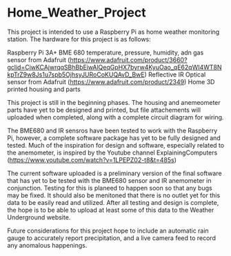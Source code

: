 # Home_Weather_Project

This project is intended to use a Raspberry Pi as home weather monitoring station. The hardware for this project is as follows:

  Raspberry Pi 3A+
  BME 680 temperature, pressure, humidity, adn gas sensor from Adafruit (https://www.adafruit.com/product/3660?gclid=CjwKCAjwrqqSBhBbEiwAlQeqGpHX7byrw4KyuOao_qE62qWI4WT8NkpTrZ9w8Js1u7spb5OjhsyJURoCoKUQAvD_BwE)
  Reflective IR Optical sensor from Adafruit (https://www.adafruit.com/product/2349)
  Home 3D printed housing and parts
  
This project is still in the beginning phases. The housing and anemeometer parts have yet to be designed and printed, but file attachements will uploaded when completed,
along with a complete circuit diagram for wiring.

The BME680 and IR sensros have been tested to work with the Raspberry Pi, however, a complete software package has yet to be fully designed and tested. 
Much of the inspiration for design and software, especially related to the anemometer, is inspired by the Youtube channel ExplainingComputers 
(https://www.youtube.com/watch?v=1LPEPZ02-t8&t=485s)

The current software uploaded is a preliminary version of the final software that has yet to be tested with the BME680 sensor and IR anemometer in conjunction. 
Testing for this is planeed to happen soon so that any bugs may be fixed. It should also be menitoned that there is no outlet yet for this data to be easily read
and utilized.
After all testing and design is complete, the hope is to be able to upload at least some of this data to the Weather Underground website.

Future considerations for this project hope to include an automatic rain gauge to accurately report precipitation, and a live camera feed to record any anomalous happenings.
